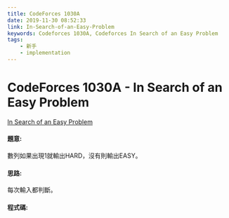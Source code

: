 ```yaml
---
title: CodeForces 1030A
date: 2019-11-30 08:52:33
link: In-Search-of-an-Easy-Problem
keywords: Codeforces 1030A, Codeforces In Search of an Easy Problem
tags:
    - 新手
    - implementation
---
```

# CodeForces 1030A - In Search of an Easy Problem
[In Search of an Easy Problem](http://codeforces.com/problemset/problem/1030/A)

#### 題意:
數列如果出現1就輸出HARD，沒有則輸出EASY。
<!-- more -->
#### 思路:
每次輸入都判斷。

#### 程式碼:
<script src="https://gist.github.com/Daviswww/458756d5630a34eee9f99914c973f7c5.js"></script>